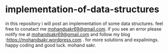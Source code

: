 # implementation-of-data-structures
in this repository i will post  an implementation of some data structures.
feel free to conatact me mohandsakr69@gmail.com.
if you see an error please notify me at    mohandsakr69@gmail.com and 
follow my blog :https://mohandsakr.wordpress.com . 
for more solutions and expalinings. 
happy coding and good luck. mohand sakr.

